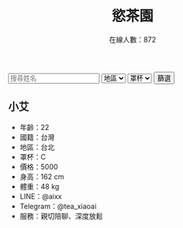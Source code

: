 <!DOCTYPE html>
<html lang="zh-Hant">
<head>
  <meta charset="UTF-8" />
  <meta name="viewport" content="width=device-width, initial-scale=1.0"/>
  <title>慾茶園</title>
  <link rel="stylesheet" href="style.css" />
</head>
<body>
  <header>
    <h1>慾茶園</h1>
    <div class="online">在線人數：<span id="onlineCount">872</span></div>
  </header>

  <section class="filters">
    <input type="text" id="searchName" placeholder="搜尋姓名">
    <select id="filterArea">
      <option value="">地區</option>
      <option value="台北">台北</option>
      <option value="台中">台中</option>
      <option value="高雄">高雄</option>
    </select>
    <select id="filterCup">
      <option value="">罩杯</option>
      <option value="B">B</option>
      <option value="C">C</option>
      <option value="D">D</option>
    </select>
    <!-- 可再擴充更多篩選 -->
    <button onclick="applyFilters()">篩選</button>
  </section>

  <main id="cardContainer">
    <!-- 範例卡片 -->
    <div class="girl-card" data-name="小艾" data-area="台北" data-cup="C">
      <h2>小艾</h2>
      <ul>
        <li>年齡：22</li>
        <li>國籍：台灣</li>
        <li>地區：台北</li>
        <li>罩杯：C</li>
        <li>價格：5000</li>
        <li>身高：162 cm</li>
        <li>體重：48 kg</li>
        <li>LINE：@aixx</li>
        <li>Telegram：@tea_xiaoai</li>
        <li>服務：親切陪聊、深度放鬆</li>
      </ul>
    </div>
  </main>

  <script src="script.js"></script>
</body>
</html>
